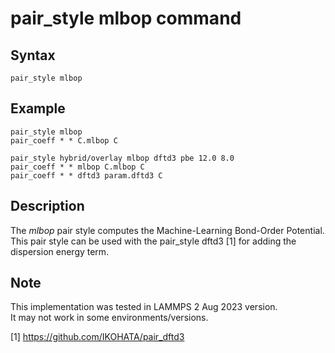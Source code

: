 # pair_style mlbop command

## Syntax
```
pair_style mlbop
```

## Example
```
pair_style mlbop
pair_coeff * * C.mlbop C 

pair_style hybrid/overlay mlbop dftd3 pbe 12.0 8.0  
pair_coeff * * mlbop C.mlbop C 
pair_coeff * * dftd3 param.dftd3 C
```

## Description 

The _mlbop_ pair style computes the Machine-Learning Bond-Order Potential.  
This pair style can be used with the pair_style dftd3 [1] for adding the dispersion energy term.

## Note
This implementation was tested in LAMMPS 2 Aug 2023 version.  
It may not work in some environments/versions.  

[1] https://github.com/IKOHATA/pair_dftd3
